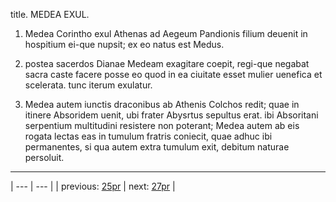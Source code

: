 title. MEDEA EXUL.



1. Medea Corintho exul Athenas ad Aegeum Pandionis filium deuenit in hospitium ei-que nupsit; ex eo natus est Medus.



2. postea sacerdos Dianae Medeam exagitare coepit, regi-que negabat sacra caste facere posse eo quod in ea ciuitate esset mulier uenefica et scelerata. tunc iterum exulatur.



3. Medea autem iunctis draconibus ab Athenis Colchos redit; quae in itinere Absoridem uenit, ubi frater Abysrtus sepultus erat. ibi Absoritani serpentium multitudini resistere non poterant; Medea autem ab eis rogata lectas eas in tumulum fratris coniecit, quae adhuc ibi permanentes, si qua autem extra tumulum exit, debitum naturae persoluit.



---

| --- | --- |
| previous: [25pr](../25pr/) | next: [27pr](../27pr/) |